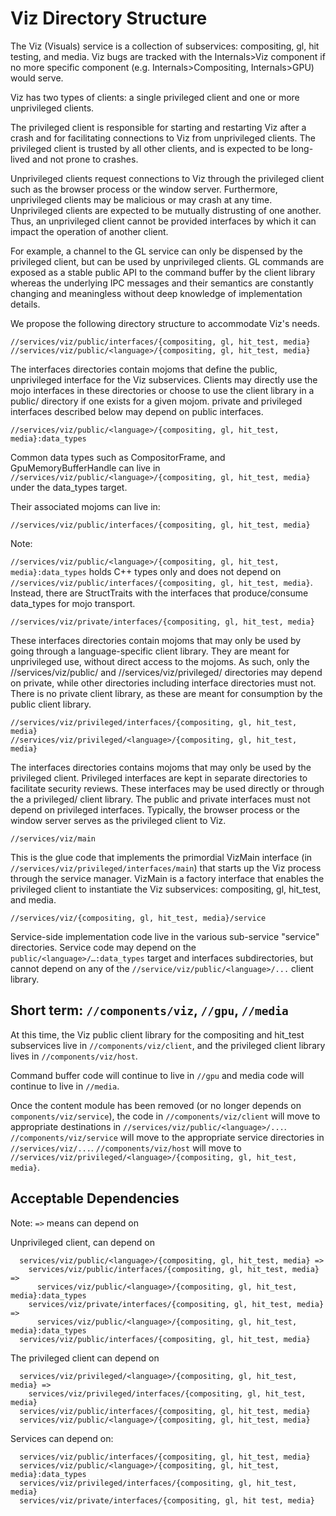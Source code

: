 # Viz Directory Structure

The Viz (Visuals) service is a collection of subservices: compositing, gl, hit
testing, and media. Viz bugs are tracked with the Internals>Viz component if
no more specific component (e.g. Internals>Compositing, Internals>GPU) would
serve.

Viz has two types of clients: a single privileged client and one or more
unprivileged clients.

The privileged client is responsible for starting and restarting Viz after a
crash and for facilitating connections to Viz from unprivileged clients. The
privileged client is trusted by all other clients, and is expected to be
long-lived and not prone to crashes.

Unprivileged clients request connections to Viz through the privileged client
such as the browser process or the window server. Furthermore, unprivileged
clients may be malicious or may crash at any time. Unprivileged clients are
expected to be mutually distrusting of one another. Thus, an unprivileged client
cannot be provided interfaces by which it can impact the operation of another
client.

For example, a channel to the GL service can only be dispensed by the privileged
client, but can be used by unprivileged clients. GL commands are exposed as a
stable public API to the command buffer by the client library whereas the
underlying IPC messages and their semantics are constantly changing and
meaningless without deep knowledge of implementation details.

We propose the following directory structure to accommodate Viz's needs.

```
//services/viz/public/interfaces/{compositing, gl, hit_test, media}
//services/viz/public/<language>/{compositing, gl, hit_test, media}
```

The interfaces directories contain mojoms that define the public, unprivileged
interface for the Viz subservices. Clients may directly use the mojo interfaces
in these directories or choose to use the client library in a public/<language>
directory if one exists for a given mojom. private and privileged interfaces
described below may depend on public interfaces.

```
//services/viz/public/<language>/{compositing, gl, hit_test, media}:data_types
```

Common data types such as CompositorFrame, and GpuMemoryBufferHandle can live in
`//services/viz/public/<language>/{compositing, gl, hit_test, media}` under the
data_types target.

Their associated mojoms can live in:

```
//services/viz/public/interfaces/{compositing, gl, hit_test, media}
```

Note:

`//services/viz/public/<language>/{compositing, gl, hit_test, media}:data_types`
holds C++ types only and does not depend on
`//services/viz/public/interfaces/{compositing, gl, hit_test, media}`. Instead,
there are StructTraits with the interfaces that produce/consume data_types for
mojo transport.

```
//services/viz/private/interfaces/{compositing, gl, hit_test, media}
```

These interfaces directories contain mojoms that may only be used by going
through a language-specific client library. They are meant for unprivileged use,
without direct access to the mojoms. As such, only the
//services/viz/public/<language> and //services/viz/privileged/<language>
directories may depend on private, while other directories including interface
directories must not. There is no private client library, as these are meant for
consumption by the public client library.

```
//services/viz/privileged/interfaces/{compositing, gl, hit_test, media}
//services/viz/privileged/<language>/{compositing, gl, hit_test, media}
```

The interfaces directories contains mojoms that may only be used by the
privileged client. Privileged interfaces are kept in separate directories to
facilitate security reviews. These interfaces may be used directly or through
the a privileged/<language> client library. The public and private interfaces
must not depend on privileged interfaces. Typically, the browser process or the
window server serves as the privileged client to Viz.

```
//services/viz/main
```

This is the glue code that implements the primordial VizMain interface (in
`//services/viz/privileged/interfaces/main`) that starts up the Viz process
through the service manager. VizMain is a factory interface that enables the
privileged client to instantiate the Viz subservices: compositing, gl, hit_test,
and media.

```
//services/viz/{compositing, gl, hit_test, media}/service
```

Service-side implementation code live in the various sub-service "service"
directories. Service code may depend on the `public/<language>/…:data_types`
target and interfaces subdirectories, but cannot depend on any of the
`//service/viz/public/<language>/...` client library.

## Short term: `//components/viz`,  `//gpu`, `//media`
At this time, the Viz public client library for the compositing and hit_test
subservices live in `//components/viz/client`, and the privileged client library
lives in `//components/viz/host`.

Command buffer code will continue to live in `//gpu` and media code will continue
to live in `//media`.

Once the content module has been removed (or no longer depends on
`components/viz/service`), the code in `//components/viz/client` will move to
appropriate destinations in `//services/viz/public/<language>/...`.
`//components/viz/service` will move to the appropriate service directories in
`//services/viz/...`. `//components/viz/host` will move to
`//services/viz/privileged/<language>/{compositing, gl, hit_test, media}`.

## Acceptable Dependencies
Note: `=>` means can depend on

Unprivileged client, can depend on
```
  services/viz/public/<language>/{compositing, gl, hit_test, media} =>
    services/viz/public/interfaces/{compositing, gl, hit_test, media} =>
      services/viz/public/<language>/{compositing, gl, hit_test, media}:data_types
    services/viz/private/interfaces/{compositing, gl, hit_test, media} =>
      services/viz/public/<language>/{compositing, gl, hit_test, media}:data_types
  services/viz/public/interfaces/{compositing, gl, hit_test, media}
```

The privileged client can depend on
```
  services/viz/privileged/<language>/{compositing, gl, hit_test, media} =>
    services/viz/privileged/interfaces/{compositing, gl, hit_test, media}
  services/viz/public/interfaces/{compositing, gl, hit_test, media}
  services/viz/public/<language>/{compositing, gl, hit_test, media}
```

Services can depend on:
```
  services/viz/public/interfaces/{compositing, gl, hit_test, media}
  services/viz/public/<language>/{compositing, gl, hit_test, media}:data_types
  services/viz/privileged/interfaces/{compositing, gl, hit_test, media}
  services/viz/private/interfaces/{compositing, gl, hit test, media}
```

